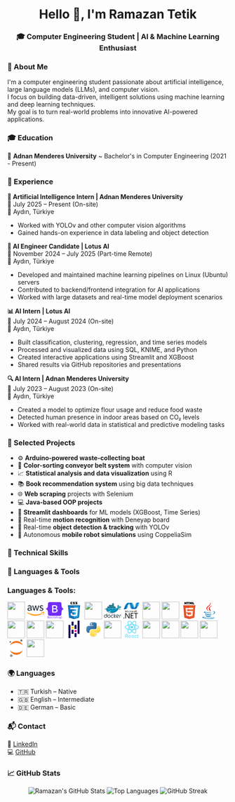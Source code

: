 <h1 align="center">Hello 👋, I'm Ramazan Tetik</h1>
<h3 align="center">🎓 Computer Engineering Student | AI & Machine Learning Enthusiast</h3>

### 🧠 About Me

I'm a computer engineering student passionate about artificial intelligence, large language models (LLMs), and computer vision.  
I focus on building data-driven, intelligent solutions using machine learning and deep learning techniques.  
My goal is to turn real-world problems into innovative AI-powered applications.


### 🎓 Education

📍 **Adnan Menderes University** ~ Bachelor's in Computer Engineering (2021 - Present)  

### 💼 Experience

**🧠 Artificial Intelligence Intern | Adnan Menderes University**  
📅 July 2025 – Present (On-site)  
📍 Aydın, Türkiye  
- Worked with YOLOv and other computer vision algorithms  
- Gained hands-on experience in data labeling and object detection   

**🧠 AI Engineer Candidate | Lotus AI**  
📅 November 2024 – July 2025 (Part-time Remote)  
📍 Aydın, Türkiye  
- Developed and maintained machine learning pipelines on Linux (Ubuntu) servers  
- Contributed to backend/frontend integration for AI applications  
- Worked with large datasets and real-time model deployment scenarios  

**📊 AI Intern | Lotus AI**  
📅 July 2024 – August 2024 (On-site)  
📍 Aydın, Türkiye  
- Built classification, clustering, regression, and time series models  
- Processed and visualized data using SQL, KNIME, and Python  
- Created interactive applications using Streamlit and XGBoost  
- Shared results via GitHub repositories and presentations  

**🔍 AI Intern | Adnan Menderes University**  
📅 July 2023 – August 2023 (On-site)  
📍 Aydın, Türkiye  
- Created a model to optimize flour usage and reduce food waste  
- Detected human presence in indoor areas based on CO₂ levels  
- Worked with real-world data in statistical and predictive modeling tasks  

### 🚀 Selected Projects

- ⚙️ **Arduino-powered waste-collecting boat**  
- 🎨 **Color-sorting conveyor belt system** with computer vision   
- 📈 **Statistical analysis and data visualization** using R  
- 📚 **Book recommendation system** using big data techniques  
- 🌐 **Web scraping** projects with Selenium  
- 💻 **Java-based OOP projects**  
- 🧠 **Streamlit dashboards** for ML models (XGBoost, Time Series)
- 🧩 Real-time **motion recognition** with Deneyap board
- 🧠 Real-time **object detection & tracking** with YOLOv  
- 🦿 Autonomous **mobile robot simulations** using CoppeliaSim 


### 🧰 Technical Skills

### 🧰 Languages & Tools

<h3 align="left">Languages & Tools:</h3>
<p align="left">
  <a href="https://www.arduino.cc/" target="_blank"><img src="https://cdn.worldvectorlogo.com/logos/arduino-1.svg" width="40" height="40"/></a>
  <a href="https://aws.amazon.com" target="_blank"><img src="https://raw.githubusercontent.com/devicons/devicon/master/icons/amazonwebservices/amazonwebservices-original-wordmark.svg" width="40" height="40"/></a>
  <a href="https://getbootstrap.com" target="_blank"><img src="https://raw.githubusercontent.com/devicons/devicon/master/icons/bootstrap/bootstrap-plain-wordmark.svg" width="40" height="40"/></a>
  <a href="https://www.w3schools.com/css/" target="_blank"><img src="https://raw.githubusercontent.com/devicons/devicon/master/icons/css3/css3-original-wordmark.svg" width="40" height="40"/></a>
  <a href="https://www.djangoproject.com/" target="_blank"><img src="https://cdn.worldvectorlogo.com/logos/django.svg" width="40" height="40"/></a>
  <a href="https://www.docker.com/" target="_blank"><img src="https://raw.githubusercontent.com/devicons/devicon/master/icons/docker/docker-original-wordmark.svg" width="40" height="40"/></a>
  <a href="https://dotnet.microsoft.com/" target="_blank"><img src="https://raw.githubusercontent.com/devicons/devicon/master/icons/dot-net/dot-net-original-wordmark.svg" width="40" height="40"/></a>
  <a href="https://git-scm.com/" target="_blank"><img src="https://www.vectorlogo.zone/logos/git-scm/git-scm-icon.svg" width="40" height="40"/></a>
  <a href="https://hadoop.apache.org/" target="_blank"><img src="https://www.vectorlogo.zone/logos/apache_hadoop/apache_hadoop-icon.svg" width="40" height="40"/></a>
  <a href="https://www.w3.org/html/" target="_blank"><img src="https://raw.githubusercontent.com/devicons/devicon/master/icons/html5/html5-original-wordmark.svg" width="40" height="40"/></a>
  <a href="https://www.java.com" target="_blank"><img src="https://raw.githubusercontent.com/devicons/devicon/master/icons/java/java-original.svg" width="40" height="40"/></a>
  <a href="https://www.mathworks.com/" target="_blank"><img src="https://upload.wikimedia.org/wikipedia/commons/2/21/Matlab_Logo.png" width="40" height="40"/></a>
  <a href="https://www.microsoft.com/en-us/sql-server" target="_blank"><img src="https://www.svgrepo.com/show/303229/microsoft-sql-server-logo.svg" width="40" height="40"/></a>
  <a href="https://opencv.org/" target="_blank"><img src="https://www.vectorlogo.zone/logos/opencv/opencv-icon.svg" width="40" height="40"/></a>
  <a href="https://pandas.pydata.org/" target="_blank"><img src="https://raw.githubusercontent.com/devicons/devicon/master/icons/pandas/pandas-original.svg" width="40" height="40"/></a>
  <a href="https://www.python.org" target="_blank"><img src="https://raw.githubusercontent.com/devicons/devicon/master/icons/python/python-original.svg" width="40" height="40"/></a>
  <a href="https://pytorch.org/" target="_blank"><img src="https://www.vectorlogo.zone/logos/pytorch/pytorch-icon.svg" width="40" height="40"/></a>
  <a href="https://reactjs.org/" target="_blank"><img src="https://raw.githubusercontent.com/devicons/devicon/master/icons/react/react-original-wordmark.svg" width="40" height="40"/></a>
  <a href="https://scikit-learn.org/" target="_blank"><img src="https://upload.wikimedia.org/wikipedia/commons/0/05/Scikit_learn_logo_small.svg" width="40" height="40"/></a>
  <a href="https://seaborn.pydata.org/" target="_blank"><img src="https://seaborn.pydata.org/_images/logo-mark-lightbg.svg" width="40" height="40"/></a>
  <a href="https://www.selenium.dev" target="_blank"><img src="https://raw.githubusercontent.com/detain/svg-logos/780f25886640cef088af994181646db2f6b1a3f8/svg/selenium-logo.svg" width="40" height="40"/></a>
  <a href="https://www.sqlite.org/" target="_blank"><img src="https://www.vectorlogo.zone/logos/sqlite/sqlite-icon.svg" width="40" height="40"/></a>
  <a href="https://jupyter.org/" target="_blank"><img src="https://raw.githubusercontent.com/devicons/devicon/master/icons/jupyter/jupyter-original.svg" width="40" height="40"/></a>
  <a href="https://streamlit.io/" target="_blank"><img src="https://streamlit.io/images/brand/streamlit-mark-color.png" width="40" height="40"/></a>
</p>


### 🌍 Languages

- 🇹🇷 Turkish – Native  
- 🇬🇧 English – Intermediate  
- 🇩🇪 German – Basic

### 📬 Contact  
🔗 [LinkedIn](https://www.linkedin.com/in/ramazan-tetik-453780286/)  
💻 [GitHub](https://github.com/Ramazan-Tetik)

### 📈 GitHub Stats

<p align="center">
  <img src="https://github-readme-stats.vercel.app/api?username=Ramazan-Tetik&show_icons=true&locale=en&theme=radical" alt="Ramazan's GitHub Stats" />
  <img src="https://github-readme-stats.vercel.app/api/top-langs/?username=Ramazan-Tetik&layout=compact&theme=radical" alt="Top Languages" />
  <img src="https://github-readme-streak-stats.herokuapp.com/?user=Ramazan-Tetik&theme=radical" alt="GitHub Streak" />
</p>
